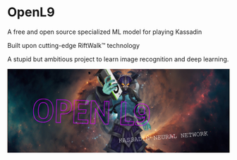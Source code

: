 # OpenL9
A free and open source specialized ML model for playing Kassadin

Built upon cutting-edge RiftWalk™ technology

A stupid but ambitious project to learn image recognition and deep learning.

![Open L9 banner with Kassadin holding a GPU](imgs/BANNER.png)
